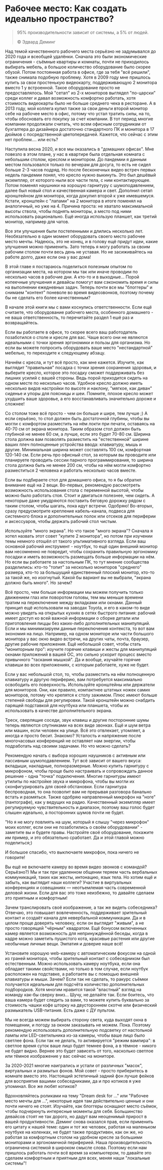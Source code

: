 # Рабочее место: Как создать идеально пространство?

> 95% производительности зависит от системы, а 5% от людей.
>
> ©️ Эдвард Деминг

Над темой качественного рабочего места серьёзно не задумывался до 2020 года и всеобщей удалёнки. Сначала это были экономические ограничения - съёмные квартиры и комнаты, почти не приходилось выбирать мебель, а большое количество оборудование было скорее обузой. Потом постоянная работа в офисе, где за тебя "всё решили", также снимала подобную проблему. Хотя в 2009 году мне пришлось купить за свои простенькую видеокарту, поддерживающую 2 монитора вместо 1 у встроенной. Такое оборудование просто не предоставлялось. Мой "сетап" из 2-х мониторов выглядел "по-царски" среди коллег и давал возможность комфортно работать, хотя стоимость видеокарты было не больше среднего чека в ресторане. А в 2013 году, мой коллега купил также за свои деньги второй монитор себе на рабочее место в офис, потому что устал тратить силы, на то, чтобы обосновать его покупку за счет компании. В тот период многие компании продолжали считать, что всем офисным сотрудникам от бухгалтера до дизайнера достаточно стандартного ПК и монитора в 17 дюймов с посредственной цветопередачей. Кажется, что сейчас с этим нет проблем.... или есть?

Наступила весна 2020, и все мы оказались в "домашних офисах". Мне повезло в этом плане, у нас в квартире была отдельная комната с небольшим столом, креслом и монитором. До пандемии я данным местом пользовался только по вечерам для досуга, то есть не сидел больше 2-3 часов подряд. Но после бесконечных видео встреч первых недель пандемии понял, что кресло нужно выкинуть. Это был дешёвый экземпляр, от которого ныли все части тела, с ним контактирующее. Потом поменял наушники на хорошую гарнитуру с шумоподавлением, далее был новый стол и качественная камера и свет. Дополнил сетап кронштейном для монитора, когда докупил второй к уже имевшемуся. Кстати, кронштейн с "лапами" на 2 монитора в итоге поменял на аналогичный, но уже на 4. Причина проста: не хватало максимальной высоты ствола, чтобы поднять мониторы, а место под ними использовать рационально. Ещё иногда использую планшет, как третий монитор, например для чатов.

Все эти улучшения были постепенными и длились несколько лет. Необязательно в один момент оборудовать своего место рабочее место мечты. Надеюсь, это не конец, и в голову ещё придут идеи, какие улучшения можно применить. Зато теперь я могу работать за своим рабочим столом почти весь день не уставая. Но не засиживайтесь на работе долго, даже если она у вас дома!

В этой главе я постараюсь поделиться полезным опытом по организации места, на котором мы так или иначе проводим по несколько часов в рабочие дни. А кто-то и в выходные... Порой копеечные улучшения и девайсы помогут вам сэкономить время и силы на выполнении ежедневных задач. Теперь почти все мы "блоггеры" и снимаем "контент" поневоле во время видеозвонков, поэтому почему бы не сделать его более качественным?

В начале этой книги мы с вами коснулись ответственности. Если ещё считаете, что оборудование рабочего места, особенного домашнего - не ваша ответственность, то перечитайте раздел 1 ешё раз и возвращайтесь.  

Если вы работаете в офисе, то скорее всего ваш работодатель позаботился о столе и кресле для вас. Чаше всего они не являются идеальными с точки зрения эргономики и пользы для организма. Но если вы можете попросить оборудовать ваше место "нестандартной" мебелью, то переходите к следующему абзацу.

Начнём с кресла, и тут всё просто, как мне кажется. Изучите, как выглядит "правильная" посадка с точки зрения сохранения здоровья, и выберите кресло, которое это посадку сможет поддерживать без лишних усилий с вашей стороны. Ведь порой приходится сидеть на одном месте по несколько часов. Удобное кресло должно иметь несколько видов настройки по высоте и наклону, "мягкое, как диван" сиденье и упоры для поясницы и шеи. Помните, плохое кресло может ухудшить ваше здоровье, а его восстанавливать значительно дороже и сложнее!

Со столом тоже всё просто - чем он больше и шире, тем лучше ;) А если серьёзно, то стол должен быть достаточной глубины, чтобы вы могли с комфортом разместить на нём локти при печати, оставаясь на 40-70 см от экрана монитора. Таким образом стол должен быть глубиной не менее 60 см, а лучше, если это будет 70-80 см. Ширина стола должна вам позволять разместить на "естественной" ширине ваших плеч полноценные устройства ввода: клавиатуру, мышь и другие. Минимальная ширина может составлять 100 см, комфортная 120-140 см. Если речь про офисный стол, за которым вы проводите или планируете проводить сессии парного программирования, то ширина стола должна быть не менее 200 см, чтобы на нём могли комфортно разместиться 2 человека и работать несколько часов вместе.

Если вы подбираете стол для домашнего офиса, то я бы обратил внимание ещё на 2 вещи. Во-первых, рекомендую рассмотреть возможность использования стола с переменной высотой, чтобы можно было работать стоя. Стоит и двигаться полезнее, чем сидеть. А некоторые даже умудряются поставить беговую дорожку рядом с таким столом, чтобы шагать, пока идут встречи. Одобряю! Во-вторых, сразу предусмотрите крепление кабель-канала, подвеса для системного блока и дополнительных полок или отсеков для периферии и аксессуаров, чтобы держать рабочий стол чистым.

Используйте "много экрана". Но что такое "много экрана"? Сначала я хотел назвать этот совет "купите 2 монитора", но потом при изучении темы немного отошёл от такого ультимативного взгляда. Если ваш основной рабочий инструмент - ноутбук, то ещё один внешний монитор вам несомненно не повредит, чтобы сохранить правильную эргономику посадки и иметь возможность размещать больше информации на нём. Но если вы работаете за настольным ПК, то тут мнение сообщества разделились: кто-то "топит" за несколько мониторов "среднего" размера, кто-то за большущий единственный плоский монитор, кто-то за такой же, но изогнутый. Какой бы вариант вы не выбрали, "экрана должно быть много". Но зачем?

Всё просто, чем больше информации мы можем получить только движением глаз или поворотом головы, тем мы меньше времени тратим на переключение между вкладками или окнами. Данный принцип ещё использовали на заводах Toyota, и его в каком-то виде можно увидеть на открытых кухнях в сетях быстрого питания: рабочий имеет доступ ко всей важной информации о сборке детали или приготовления пиццы без каких-либо дополнительных манипуляций. Если и мы минимизируем данные переключения контекста, то вот вам экономия на лицо. Например, на одном мониторе или части большого монитора у вас окно видео встречи, на других чаты, почта, браузер, другие рабочие приложения. Ещё небольшой совет, чтобы стать "мониторным про": изучите горячие клавиши и жесты для манипуляций окнами приложений в вашей ОС, это сильно ускорит процесс вместо привычного "таскания мышкой". Да и вообще, изучайте горячие клавиши во всех приложениях, с которым работаете, хуже не будет.

Если у вас небольшой стол, то, чтобы разместить на нём полноценную клавиатуру и другую периферию, вам потребуется максимально освободить его поверхность. Используйте кронштейны или держатели для мониторов. Они, как правило, компактнее штатных ножек самих мониторов, потому что крепятся к столу зажимом. Плюс имеют больше степеней свободы для регулировки. Такой кронштейн можно снабдить парящей подставкой для ноутбука или планшета, чтобы их использовать в качестве дополнительного экрана.

Треск, сверлящие соседи, звук клавиш и другие посторонние шумы теперь являются спутниками на всех виде звонках. Ещё и шум ветра или машин, если человек на улице. Всё это отвлекает, утомляет, а иногда и просто бесит. Знакомо? Усталость и напряжение после многочасовых конференций не оставляет нам энергии, чтобы подработать над своими задачами. Но что можно сделать?

Рекомендую начать с выбора хороших наушников с активным или пассивным шумоподавлением. Тут всё зависит от вашего вкуса: вкладыши, накладные, полноразмерные. Можно купить гарнитуру с микрофоном, чтобы проще было настраивать и сопровождать данное решение - одна "точка" подключения. Многие гарнитуры имеют утилиты по настройке звука и микрофона, чтобы вы могли их сконфигурировать для своей обстановки. Если гарнитура беспроводная, то она позволит вам не прерывая разговора банально встать и размяться. Также одобряю направленный микрофон на "ноге" (пантографе), как у ведущих на радио. Качественный экземпляр имеет регулируемую чувствительность и диапазон, поэтому ваш голос будет слышен идеально, а посторонних шумов почти не будет.

"Но я не могу повлиять на шум, который я слышу "через микрофон" моих коллег, если они не позаботились о своём оборудовании" - заметите вы и будете правы.  Настройте своё оборудование, покажите им пример, и это обязательно сработает. Да и этой главой можно поделиться;)

И большое спасибо, что выключаете микрофон, пока ничего не говорите!

Вы ещё не включаете камеру во время видео звонков с командой? Серьёзно?) Мы и так при удаленном общении теряем часть вербальных коммуникаций, таких как жесты, интонацию, язык тела. Но хотим ещё и забыть, как выглядит наши коллеги? Участие в виртуальных конференциях и совещаниях — неотъемлемая часть современной деловой жизни. Если для вас это тоже неизбежно, то давайте сделаем это приятным и комфортным!

Зачем транслировать своё изображение, а так же видеть собеседника? Отвечаю, это повышает вовлеченность, поддерживает зрительный контакт и создаёт канала для невербальной коммуникации. Да и в целом проще доверять человеку, если он выглядит "живым", а не просто говорящей "чёрным" квадратом. Ещё бонусом включенных камер является возможность для непринуждённой беседы, когда в кадре можно заметить пушистого кота, красивые растения или другие необычные личные вещи. Эмпатия и доверие наше всё!

Установите хорошую web-камеру с автоматическим фокусом на одной из граней монитора, чтобы зрительный контакт с собеседником был естественным. Можно использовать камеру ноутбука, если она обладает такими свойствами, но только в том случае, если ноутбук расположен на подставке, а работаете вы с помощью внешней клавиатуры и мыши. Зачем? Если так не сделать, то ракурс съёмки получается идеальным для подсчёта количество дополнительных подбородков. Хотя многим нравится такой "властный" взгляд на команду как-бы сверху вниз... Шучу, не делайте так. Если боитесь, что ваша камера будет следить за вами, то можете купить буквально за стоимость чашки кофе шторку на двустороннем скотче или физический размыкатель USB-питания. Есть даже с ДУ пультом.

Мы не всегда можем выбирать сторону света, куда выходят окна в помещении, и погоду за окном заказывать не можем. Пока. Поэтому рекомендую использовать дополнительную подсветку от настольной лампы или LED-светильника из-за камеры, чтобы ваше лицо было светлее фона. Если так не делать, то активируется "режим вампира": в светлое время суток ваше лицо будет темнее фона, а в тёмное - никого не будет видно. Вернее это будет зависеть от того, насколько светлое или тёмное изображение у вас сейчас на мониторе.

За 2020-2021 многие наигрались и устали от различных "масок", виртуальных и размытых фонов. Мой совет - просто приберитесь в комнате вместо это. Настоящий эстетичный задний фон лучше фейков для восприятия вашими собеседниками, да и про котиков я уже упоминал. Все же любят котиков?

Вдохновляйтесь роликами на тему "Dream desk for ..." или "Рабочее место мечты для ...", некоторые идея там действительно ценные и они почти ничего не стоят. Изучайте, как блоггеры оснащают место съёмок, чтобы подчеркнуть интересные моменты для себя. Большинство девайсов стоят не так дорого, но дадут вам неоценимый прирост в вашей продуктивности. Деминг снова оказался прав, если применить его цитату к нашей теме: один и тот же человек, работая на маленьком ноутбуке на коленках, не будет также продуктивен, как он же, но работая за комфортным столом на удобном кресле за большими мониторами и эргономичной периферией. Наша производительность ограничена системой в широком смысле слова. Поэтому если нам пришлось работать почти всё время за компьютером, то давайте это сделаем комфортным и приятным для всех, меняя наши "локальные системы"!

